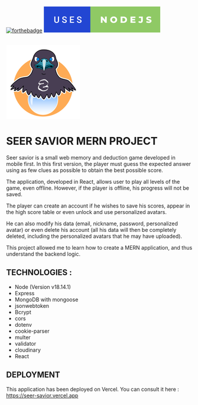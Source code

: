 [![forthebadge](https://forthebadge.com/images/badges/made-with-javascript.svg)](https://forthebadge.com)
[![forthebadge](./readme-assets/uses-nodejs.svg)](https://forthebadge.com)

<br/>

<div id="header" align="left">
  <img src="./readme-assets/logo.png" width="200"/>
</div>

# SEER SAVIOR MERN PROJECT

Seer savior is a small web memory and deduction game developed in mobile first.
In this first version, the player must guess the expected answer using as few clues as possible to obtain the best possible score.

The application, developed in React, allows user to play all levels of the game, even offline.
However, if the player is offline, his progress will not be saved.

The player can create an account if he wishes to save his scores, appear in the high score table or even unlock and use personalized avatars.

He can also modify his data (email, nickname, password, personalized avatar) or even delete his account (all his data will then be completely deleted, including the personalized avatars that he may have uploaded).

This project allowed me to learn how to create a MERN application, and thus understand the backend logic.

## TECHNOLOGIES :

- Node (Version v18.14.1)
- Express
- MongoDB with mongoose
- jsonwebtoken
- Bcrypt
- cors
- dotenv
- cookie-parser
- multer
- validator
- cloudinary
- React

## DEPLOYMENT

This application has been deployed on Vercel. You can consult it here : https://seer-savior.vercel.app
